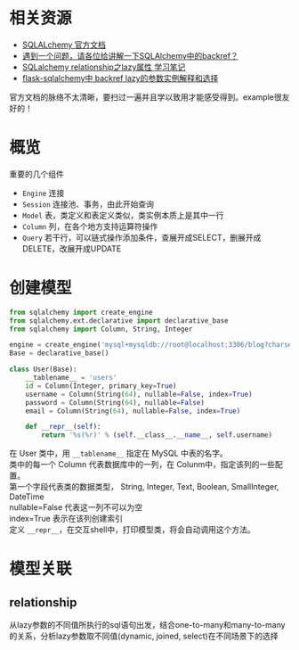 # 相关资源
- [SQLALchemy 官方文档](https://www.sqlalchemy.org/)
- [遇到一个问题，请各位给讲解一下SQLAlchemy中的backref？](https://www.zhihu.com/question/38456789)
- [SQLalchemy relationship之lazy属性 学习笔记](https://blog.csdn.net/bestallen/article/details/52601457)
- [flask-sqlalchemy中 backref lazy的参数实例解释和选择](https://blog.csdn.net/qq_34146899/article/details/52559747)

官方文档的脉络不太清晰，要扫过一遍并且学以致用才能感受得到。example很友好的！       

# 概览
重要的几个组件

- `Engine` 连接
- `Session` 连接池、事务，由此开始查询
- `Model` 表，类定义和表定义类似，类实例本质上是其中一行
- `Column` 列，在各个地方支持运算符操作
- `Query` 若干行，可以链式操作添加条件，查展开成SELECT，删展开成DELETE，改展开成UPDATE


# 创建模型
```python
from sqlalchemy import create_engine
from sqlalchemy.ext.declarative import declarative_base
from sqlalchemy import Column, String, Integer

engine = create_engine('mysql+mysqldb://root@localhost:3306/blog?charset=utf8')
Base = declarative_base()

class User(Base):
    __tablename__ = 'users'
    id = Column(Integer, primary_key=True)
    username = Column(String(64), nullable=False, index=True)
    password = Column(String(64), nullable=False)
    email = Column(String(64), nullable=False, index=True)

    def __repr__(self):
        return '%s(%r)' % (self.__class__.__name__, self.username)
```

在 User 类中，用 `__tablename__` 指定在 MySQL 中表的名字。      
类中的每一个 Column 代表数据库中的一列，在 Colunm中，指定该列的一些配置。       
第一个字段代表类的数据类型， String, Integer, Text, Boolean, SmallInteger, DateTime     
nullable=False 代表这一列不可以为空         
index=True 表示在该列创建索引           
定义 `__repr__`，在交互shell中，打印模型类，将会自动调用这个方法。      


# 模型关联
## relationship

从lazy参数的不同值所执行的sql语句出发，结合one-to-many和many-to-many的关系，分析lazy参数取不同值(dynamic, joined, select)在不同场景下的选择